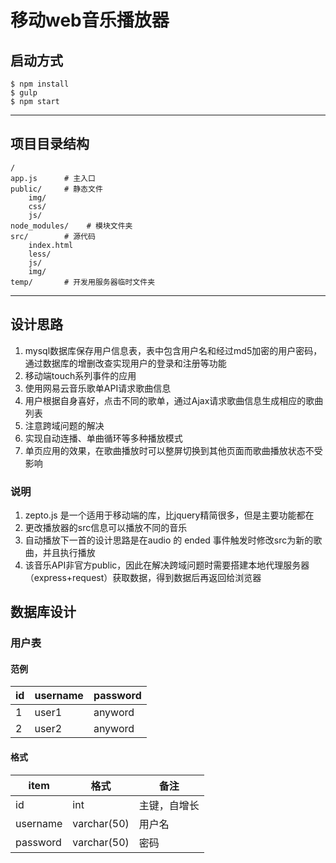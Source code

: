 # 移动web音乐播放器

## 启动方式
```
$ npm install
$ gulp
$ npm start
```
----

## 项目目录结构

```
/
app.js      # 主入口
public/     # 静态文件
    img/
    css/
    js/
node_modules/    # 模块文件夹
src/        # 源代码
    index.html
    less/
    js/
    img/
temp/       # 开发用服务器临时文件夹

```
-----

## 设计思路
1. mysql数据库保存用户信息表，表中包含用户名和经过md5加密的用户密码，通过数据库的增删改查实现用户的登录和注册等功能
2. 移动端touch系列事件的应用
3. 使用网易云音乐歌单API请求歌曲信息
4. 用户根据自身喜好，点击不同的歌单，通过Ajax请求歌曲信息生成相应的歌曲列表
5. 注意跨域问题的解决
7. 实现自动连播、单曲循环等多种播放模式
8. 单页应用的效果，在歌曲播放时可以整屏切换到其他页面而歌曲播放状态不受影响

### 说明
1. zepto.js 是一个适用于移动端的库，比jquery精简很多，但是主要功能都在
2. 更改播放器的src信息可以播放不同的音乐
3. 自动播放下一首的设计思路是在audio 的 ended 事件触发时修改src为新的歌曲，并且执行播放
4. 该音乐API非官方public，因此在解决跨域问题时需要搭建本地代理服务器（express+request）获取数据，得到数据后再返回给浏览器

## 数据库设计
### 用户表
#### 范例
id | username | password |
---| -------- | -------- |
1  | user1    | anyword  |
2  | user2    | anyword  |

#### 格式
item | 格式     | 备注
---  | ----    | ---
id   | int     | 主键，自增长
username | varchar(50) | 用户名
password | varchar(50) | 密码

